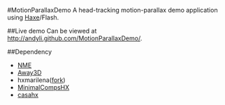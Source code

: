 #MotionParallaxDemo
A head-tracking motion-parallax demo application using [Haxe](http://haxe.org/)/Flash.

##Live demo
Can be viewed at http://andyli.github.com/MotionParallaxDemo/.

##Dependency
* [NME](http://www.haxenme.org/)
* [Away3D](http://www.away3d.com/)
* hxmarilena([fork](http://code.google.com/r/andy-hxmarilena/))
* [MinimalCompsHX](https://github.com/Beeblerox/MinimalCompsHX/)
* [casahx](https://github.com/andyli/casahx)